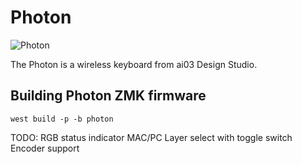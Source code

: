 # Photon

![Photon]()

The Photon is a wireless keyboard from ai03 Design Studio.  

## Building Photon ZMK firmware

```
west build -p -b photon
```

TODO: 
RGB status indicator
MAC/PC Layer select with toggle switch
Encoder support